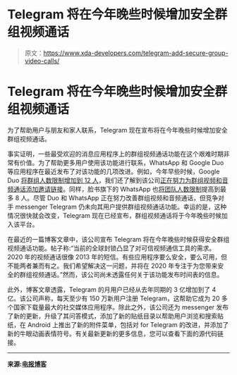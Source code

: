 # Telegram 将在今年晚些时候增加安全群组视频通话

> 原文：<https://www.xda-developers.com/telegram-add-secure-group-video-calls/>

# Telegram 将在今年晚些时候增加安全群组视频通话

为了帮助用户与朋友和家人联系，Telegram 现在宣布将在今年晚些时候增加安全群组视频通话。

事实证明，一些最受欢迎的消息应用程序上的群组视频通话功能在这个艰难时期非常有价值。为了帮助更多用户使用该功能进行联系，WhatsApp 和 Google Duo 等应用程序在最近发布了对该功能的几项改进。例如，今年早些时候，Google Duo [将群组人数限制增加到 12 人](https://www.xda-developers.com/google-duo-group-video-calling-live/)，我们还了解到该公司[正在努力为群组视频和音频通话添加邀请链接](https://www.xda-developers.com/google-duo-invite-links-group-video-audio-calls/)。同样，脸书旗下的 WhatsApp 也[将团队人数限制](https://www.xda-developers.com/whatsapp-increasing-group-voice-video-call-limits-8-users/)提高到最多 8 人。尽管 Duo 和 WhatsApp 正在努力改善群组视频和音频通话，但竞争对手 messenger Telegram 仍未向其用户提供群组视频通话功能。幸运的是，这种情况很快就会改变，Telegram 现在已经宣布，群组视频通话将于今年晚些时候加入该平台。

在最近的一篇博客文章中，该公司宣布 Telegram 将在今年晚些时候获得安全群组视频通话功能。帖子称:“当前的全球封锁凸显了对可信视频通信工具的需求。2020 年的视频通话很像 2013 年的短信。有些应用程序要么安全，要么可用，但不能两者兼而有之。我们希望解决这一问题，并将在 2020 年专注于为您带来安全的群组视频通话。”然而，该公司尚未透露任何关于该功能发布时间表的信息。

此外，博客文章透露，Telegram 的月用户已经从去年同期的 3 亿增加到了 4 亿。该公司声称，每天至少有 150 万新用户注册 Telegram，这帮助它成为 20 多个国家下载量最大的社交媒体应用程序。除此之外，该公司还为 messenger 发布了新的更新，升级了其问答模式，添加了新的贴纸目录以帮助用户浏览和搜索贴纸，在 Android 上推出了新的附件菜单，包括对 for Telegram 的改进，并添加了新的牛眼动画表情符号。有关最新更新的更多信息，您可以查看下面的源代码链接。

* * *

**来源:[电报博客](https://telegram.org/blog/400-million)**